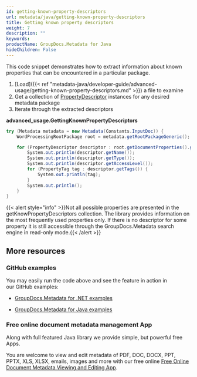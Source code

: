 ```yaml
---
id: getting-known-property-descriptors
url: metadata/java/getting-known-property-descriptors
title: Getting known property descriptors
weight: 7
description: ""
keywords: 
productName: GroupDocs.Metadata for Java
hideChildren: False
---
```

This code snippet demonstrates how to extract information about known properties that can be encountered in a particular package.

1.  [Load]({{< ref "metadata-java/developer-guide/advanced-usage/getting-known-property-descriptors.md" >}}) a file to examine
2.  Get a collection of [PropertyDescriptor](https://apireference.groupdocs.com/metadata/java/com.groupdocs.metadata.core/PropertyDescriptor) instances for any desired metadata package
3.  Iterate through the extracted descriptors

**advanced\_usage.GettingKnownPropertyDescriptors**

```csharp
try (Metadata metadata = new Metadata(Constants.InputDoc)) {
	WordProcessingRootPackage root = metadata.getRootPackageGeneric();

	for (PropertyDescriptor descriptor : root.getDocumentProperties().getKnowPropertyDescriptors()) {
		System.out.println(descriptor.getName());
		System.out.println(descriptor.getType());
		System.out.println(descriptor.getAccessLevel());
		for (PropertyTag tag : descriptor.getTags()) {
			System.out.println(tag);
		}
		System.out.println();
	}
}
```

{{< alert style="info" >}}Not all possible properties are presented in the getKnowPropertyDescriptors collection. The library provides information on the most frequently used properties only. If there is no descriptor for some property it is still accessible through the GroupDocs.Metadata search engine in read-only mode.{{< /alert >}}

## More resources

### GitHub examples

You may easily run the code above and see the feature in action in our GitHub examples:

*   [GroupDocs.Metadata for .NET examples](https://github.com/groupdocs-metadata/GroupDocs.Metadata-for-.NET)
    
*   [GroupDocs.Metadata for Java examples](https://github.com/groupdocs-metadata/GroupDocs.Metadata-for-Java)
    

### Free online document metadata management App

Along with full featured Java library we provide simple, but powerful free Apps.

You are welcome to view and edit metadata of PDF, DOC, DOCX, PPT, PPTX, XLS, XLSX, emails, images and more with our free online [Free Online Document Metadata Viewing and Editing App](https://products.groupdocs.app/metadata).
